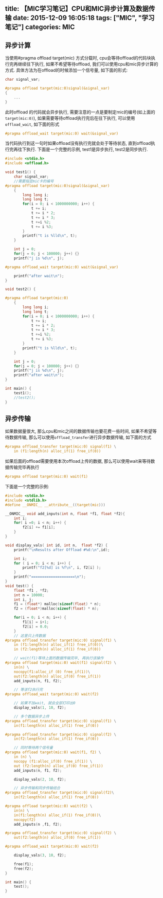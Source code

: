 title: 【MIC学习笔记】CPU和MIC异步计算及数据传输
date: 2015-12-09 16:05:18
tags: ["MIC", "学习笔记"]
categories: MIC
---
## 异步计算
当使用#pragma offload target(mic) 方式分载时, cpu会等待offload的代码块执行完再继续往下执行, 如果不希望等待offload, 我们可以使用cpu和mic异步计算的方式. 具体方法为在offload的时候添加一个信号量, 如下面的形式:
```C
char signal_var;

#pragma offload target(mic:0)signal(&signal_var)
{
    ...    
}
```
此时offload 的代码就会异步执行, 需要注意的一点是要制定mic的编号(如上面的`target(mic:0)`), 如果需要等待offload执行完后在往下执行, 可以使用`offload_wait`, 如下面的形式

```C
#pragma offload_wait target(mic:0) wait(&signal_var)
```
<!-- more -->
当代码执行到这一句时如果offload没有执行完就会处于等待状态, 直到offload执行完再往下执行. 下面是一个完整的示例, test1是异步执行, test2是同步执行.
```c
#include <stdio.h>
#include <offload.h>

void test1() {
    char signal_var;
    //需要指定mic卡的编号
#pragma offload target(mic:0)signal(&signal_var)
    {
        long long i;
        long long t;
        for(i = 0; i < 1000000000; i++) {
            t += i;
            t += i * 2;
            t += i * 3;
            t +=i %2;
            t += i %3;
        }
        printf("t is %lld\n", t);
    }

    int j = 0;
    for(j = 0; j < 100000; j++) {}
    printf("j is %d\n", j);

#pragma offload_wait target(mic:0) wait(&signal_var)

    printf("after wait\n");
}

void test2() {

#pragma offload target(mic:0)
    {
        long long i;
        long long t;
        for(i = 0; i < 1000000000; i++) {
            t += i;
            t += i * 2;
            t += i * 3;
            t +=i %2;
            t += i %3;
        }
        printf("t is %lld\n", t);
    }

    int j = 0;
    for(j = 0; j < 100000; j++) {}
    printf("j is %d\n", j);
    printf("after wait\n");
}

int main() {
    test1();
    //test2();
}

```

## 异步传输
如果数据量很大, 那么cpu和mic之间的数据传输也要花费一些时间, 如果不希望等待数据传输, 那么可以使用`offload_transfer`进行异步数据传输, 如下面的方式
```C
#pragma offload_transfer target(mic:0) signal(f1) \
    in (f1:length(n) alloc_if(1) free_if(0))
```
如果后面的offload需要使用本次offload上传的数据, 那么可以使用wait来等待数据传输完毕再执行
```C
#pragma offload target(mic:0) wait(f1)
```
下面是一个完整的示例:
```C
#include <stdio.h>
#include <stdlib.h>
#define __ONMIC__ __attribute__((target(mic)))

__ONMIC__ void add_inputs(int n, float *f1, float *f2){
    int i;
    for( i =0; i < n; i++) {
        f2[i] += f1[i];
    }
}

void display_vals( int id, int n,  float *f2) {
    printf("\nResults after Offload #%d:\n",id);

    int i;
    for ( i = 0; i < n; i++) {
        printf("f2[%d] is %f\n", i, f2[i] );
    } 
    printf("====================\n");
}
void test() {
    float *f1 , *f2;
    int n = 10000;
    int i, j;
    f1 = (float*) malloc(sizeof(float) * n);
    f2 = (float*)malloc(sizeof(float) * n);

    for(i = 0; i < n; i++) {
        f1[i] = i+1;
        f2[i] = 0.0;
    }
    // 这里只上传数据
#pragma offload_transfer target(mic:0) signal(f1) \
    in (f1:length(n) alloc_if(1) free_if(0))\
    in (f2:length(n) alloc_if(1) free_if(0))

    // wait(f1)等待上面的数据传输完毕, 再执行该操作
#pragma offload target(mic:0) wait(f1) signal(f2) \
    in(n) \
    nocopy(f1:alloc_if (0) free_if(1))\
    out(f2:length(n) alloc_if(0) free_if(1))
    add_inputs(n, f1, f2);

    // 等该f2执行完
#pragma offload_wait target(mic:0) wait(f2)

    // 如果不加wait, 就会全部打印出0
    display_vals(1, 10, f2);

    // 多个数据异步上传
#pragma offload_transfer target(mic:0) signal(f1) \
    in(f1:length(n) alloc_if(1) free_if(0))

#pragma offload_transfer target(mic:0) signal(f2) \
    in(f2:length(n) alloc_if(1) free_if(0))

    // 同时等待两个信号量
#pragma offload target(mic:0) wait(f1, f2) \
    in (n) \
    nocopy (f1:alloc_if(0) free_if(1)) \
    out (f2:length(n) alloc_if(0) free_if(1))
    add_inputs(n, f1, f2);

    display_vals(2, 10, f2);

    // 异步传输和同步传输结合
#pragma offload_transfer target(mic:0) signal(f2)\
    in(f2:length(n) alloc_if(1) free_if(0))

#pragma offload target(mic:0) wait(f2) \
    in(n) \
    in(f1:length(n) alloc_if(1) free_if(0))\
    nocopy(f2)
    add_inputs(n ,f1, f2);

#pragma offload_transfer target(mic:0) signal(f2) \
    out(f2:length(n) alloc_if(0) free_if(1))

#pragma offload_wait target(mic:0) wait(f2)

    display_vals(3, 10, f2);

    free(f1);
    free(f2);
}

int main() {
    test();	
}

```


